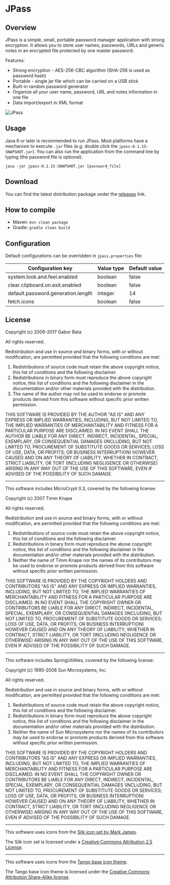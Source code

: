 JPass
=====

Overview
--------
JPass is a simple, small, portable password manager application with strong encryption. It allows you to store user names, passwords, URLs and generic notes in an encrypted file protected by one master password.

Features:

* Strong encryption - AES-256-CBC algorithm (SHA-256 is used as password hash)
* Portable - single jar file which can be carried on a USB stick
* Built-in random password generator
* Organize all your user name, password, URL and notes information in one file
* Data import/export in XML format

![JPass](https://raw.githubusercontent.com/gaborbata/jpass/master/resources/jpass-capture.gif)

Usage
-----
Java 6 or later is recommended to run JPass. Most platforms have a mechanism to execute `.jar` files (e.g. double click the `jpass-0.1.15-SNAPSHOT.jar`).
You can also run the application from the command line by typing (the password file is optional):

    java -jar jpass-0.1.15-SNAPSHOT.jar [password_file]

Download
--------
You can find the latest distribution package under the [releases](https://github.com/gaborbata/jpass/releases) link.

How to compile
--------------
* Maven: `mvn clean package`
* Gradle: `gradle clean build`

Configuration
-------------
Default configurations can be overridden in `jpass.properties` file:

| Configuration key                  | Value type | Default value |
| ---------------------------------- | ---------- | ------------- |
| system.look.and.feel.enabled       | boolean    | false         |
| clear.clipboard.on.exit.enabled    | boolean    | false         |
| default.password.generation.length | integer    | 14            |
| fetch.icons                        | boolean    | false         |

License
-------
Copyright (c) 2009-2017 Gabor Bata

All rights reserved.

Redistribution and use in source and binary forms, with or without modification, are permitted provided that the following conditions are met:

1. Redistributions of source code must retain the above copyright notice, this list of conditions and the following disclaimer.
2. Redistributions in binary form must reproduce the above copyright notice, this list of conditions and the following disclaimer in the documentation and/or other materials provided with the distribution.
3. The name of the author may not be used to endorse or promote products derived from this software without specific prior written permission.

THIS SOFTWARE IS PROVIDED BY THE AUTHOR "AS IS" AND ANY EXPRESS OR IMPLIED WARRANTIES, INCLUDING, BUT NOT LIMITED TO, THE IMPLIED WARRANTIES OF MERCHANTABILITY AND FITNESS FOR A PARTICULAR PURPOSE ARE DISCLAIMED. IN NO EVENT SHALL THE AUTHOR BE LIABLE FOR ANY DIRECT, INDIRECT, INCIDENTAL, SPECIAL, EXEMPLARY, OR CONSEQUENTIAL DAMAGES (INCLUDING, BUT NOT LIMITED TO, PROCUREMENT OF SUBSTITUTE GOODS OR SERVICES; LOSS OF USE, DATA, OR PROFITS; OR BUSINESS INTERRUPTION) HOWEVER CAUSED AND ON ANY THEORY OF LIABILITY, WHETHER IN CONTRACT, STRICT LIABILITY, OR TORT (INCLUDING NEGLIGENCE OR OTHERWISE) ARISING IN ANY WAY OUT OF THE USE OF THIS SOFTWARE, EVEN IF ADVISED OF THE POSSIBILITY OF SUCH DAMAGE.

---

This software includes MicroCrypt 0.3, covered by the following license:

Copyright (c) 2007 Timm Knape

All rights reserved.

Redistribution and use in source and binary forms, with or without modification, are permitted provided that the following conditions are met:

1. Redistributions of source code must retain the above copyright notice, this list of conditions and the following disclaimer.
2. Redistributions in binary form must reproduce the above copyright notice, this list of conditions and the following disclaimer in the documentation and/or other materials provided with the distribution.
3. Neither the name of Timm Knape nor the names of its contributors may be used to endorse or promote products derived from this software without specific prior written permission.

THIS SOFTWARE IS PROVIDED BY THE COPYRIGHT HOLDERS AND CONTRIBUTORS "AS IS" AND ANY EXPRESS OR IMPLIED WARRANTIES, INCLUDING, BUT NOT LIMITED TO, THE IMPLIED WARRANTIES OF MERCHANTABILITY AND FITNESS FOR A PARTICULAR PURPOSE ARE DISCLAIMED. IN NO EVENT SHALL THE COPYRIGHT OWNER OR CONTRIBUTORS BE LIABLE FOR ANY DIRECT, INDIRECT, INCIDENTAL, SPECIAL, EXEMPLARY, OR CONSEQUENTIAL DAMAGES (INCLUDING, BUT NOT LIMITED TO, PROCUREMENT OF SUBSTITUTE GOODS OR SERVICES; LOSS OF USE, DATA, OR PROFITS; OR BUSINESS INTERRUPTION) HOWEVER CAUSED AND ON ANY THEORY OF LIABILITY, WHETHER IN CONTRACT, STRICT LIABILITY, OR TORT (INCLUDING NEGLIGENCE OR OTHERWISE) ARISING IN ANY WAY OUT OF THE USE OF THIS SOFTWARE, EVEN IF ADVISED OF THE POSSIBILITY OF SUCH DAMAGE.

---

This software includes SpringUtilities, covered by the following license:

Copyright (c) 1995-2008 Sun Microsystems, Inc.

All rights reserved.

Redistribution and use in source and binary forms, with or without modification, are permitted provided that the following conditions are met:

1. Redistributions of source code must retain the above copyright notice, this list of conditions and the following disclaimer.
2. Redistributions in binary form must reproduce the above copyright notice, this list of conditions and the following disclaimer in the documentation and/or other materials provided with the distribution.
3. Neither the name of Sun Microsystems nor the names of its contributors may be used to endorse or promote products derived from this software without specific prior written permission.

THIS SOFTWARE IS PROVIDED BY THE COPYRIGHT HOLDERS AND CONTRIBUTORS "AS IS" AND ANY EXPRESS OR IMPLIED WARRANTIES, INCLUDING, BUT NOT LIMITED TO, THE IMPLIED WARRANTIES OF MERCHANTABILITY AND FITNESS FOR A PARTICULAR PURPOSE ARE DISCLAIMED. IN NO EVENT SHALL THE COPYRIGHT OWNER OR CONTRIBUTORS BE LIABLE FOR ANY DIRECT, INDIRECT, INCIDENTAL, SPECIAL, EXEMPLARY, OR CONSEQUENTIAL DAMAGES (INCLUDING, BUT NOT LIMITED TO, PROCUREMENT OF SUBSTITUTE GOODS OR SERVICES; LOSS OF USE, DATA, OR PROFITS; OR BUSINESS INTERRUPTION) HOWEVER CAUSED AND ON ANY THEORY OF LIABILITY, WHETHER IN CONTRACT, STRICT LIABILITY, OR TORT (INCLUDING NEGLIGENCE OR OTHERWISE) ARISING IN ANY WAY OUT OF THE USE OF THIS SOFTWARE, EVEN IF ADVISED OF THE POSSIBILITY OF SUCH DAMAGE.

---

This software uses icons from the [Silk icon set by Mark James](http://www.famfamfam.com/lab/icons/silk/).

The Silk icon set is licensed under a [Creative Commons Attribution 2.5 License](http://creativecommons.org/licenses/by/2.5/).

---

This software uses icons from the [Tango base icon theme](http://tango.freedesktop.org/Tango_Desktop_Project).

The Tango base icon theme is licensed under the [Creative Commons Attribution Share-Alike license](http://creativecommons.org/licenses/by-sa/2.5/).
